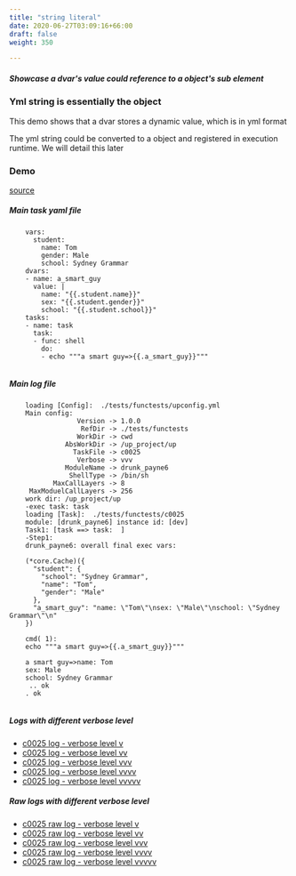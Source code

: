 ```yaml
---
title: "string literal"
date: 2020-06-27T03:09:16+66:00
draft: false
weight: 350

---
```


##### Showcase a dvar's value could reference to a object's sub element


### Yml string is essentially the object


This demo shows that a dvar stores a dynamic value, which is in yml format

The yml string could be converted to a object and registered in execution runtime. We will detail this later











### Demo








[source](https://github.com/upcmd/up/blob/master/tests/functests/c0025.yml)

##### Main task yaml file
```
    vars:
      student:
        name: Tom
        gender: Male
        school: Sydney Grammar
    dvars:
    - name: a_smart_guy
      value: |
        name: "{{.student.name}}"
        sex: "{{.student.gender}}"
        school: "{{.student.school}}"
    tasks:
    - name: task
      task:
      - func: shell
        do:
        - echo """a smart guy=>{{.a_smart_guy}}"""
    
```
##### Main log file
```
    loading [Config]:  ./tests/functests/upconfig.yml
    Main config:
                 Version -> 1.0.0
                  RefDir -> ./tests/functests
                 WorkDir -> cwd
              AbsWorkDir -> /up_project/up
                TaskFile -> c0025
                 Verbose -> vvv
              ModuleName -> drunk_payne6
               ShellType -> /bin/sh
           MaxCallLayers -> 8
     MaxModuelCallLayers -> 256
    work dir: /up_project/up
    -exec task: task
    loading [Task]:  ./tests/functests/c0025
    module: [drunk_payne6] instance id: [dev]
    Task1: [task ==> task:  ]
    -Step1:
    drunk_payne6: overall final exec vars:
    
    (*core.Cache)({
      "student": {
        "school": "Sydney Grammar",
        "name": "Tom",
        "gender": "Male"
      },
      "a_smart_guy": "name: \"Tom\"\nsex: \"Male\"\nschool: \"Sydney Grammar\"\n"
    })
    
    cmd( 1):
    echo """a smart guy=>{{.a_smart_guy}}"""
    
    a smart guy=>name: Tom
    sex: Male
    school: Sydney Grammar
     .. ok
    . ok
    
```


##### Logs with different verbose level
* [c0025 log - verbose level v](../../logs/c0025_v)
* [c0025 log - verbose level vv](../../logs/c0025_vv)
* [c0025 log - verbose level vvv](../../logs/c0025_vvvv)
* [c0025 log - verbose level vvvv](../../logs/c0025_vvvv)
* [c0025 log - verbose level vvvvv](../../logs/c0025_vvvvv)

##### Raw logs with different verbose level
* [c0025 raw log - verbose level v](../../reflogs/c0025_v.log)
* [c0025 raw log - verbose level vv](../../reflogs/c0025_vv.log)
* [c0025 raw log - verbose level vvv](../../reflogs/c0025_vvv.log)
* [c0025 raw log - verbose level vvvv](../../reflogs/c0025_vvvv.log)
* [c0025 raw log - verbose level vvvvv](../../reflogs/c0025_vvvvv.log)







